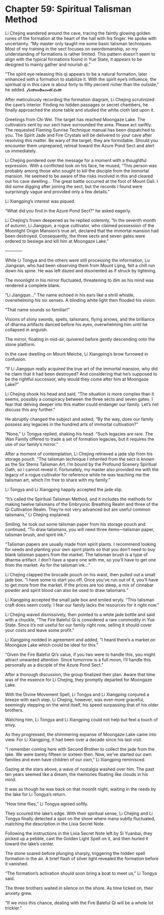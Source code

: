 # Chapter 59: Spiritual Talisman Method

Li Chejing wandered around the cave, tracing the faintly glowing golden runes of the formation at the heart of the hall with his finger. He spoke with uncertainty. “My master only taught me some basic talisman techniques. Most of my training in the sect focuses on swordsmanship, so my understanding of formations is rather limited. This pattern doesn’t seem to align with the typical formations found in Yue State, it appears to be designed to mainly gather and nourish qi.”

“The spirit eye releasing this qi appears to be a natural formation, later enhanced with a formation to stabilize it. With the spirit eye’s influence, the spiritual qi in this cave is about forty to fifty percent richer than the outside,” he added.
𝓯𝓻𝒆𝙚𝒘𝓮𝙗𝓷𝒐𝓿𝙚𝒍.𝙘𝓸𝙢

After meticulously recording the formation diagram, Li Chejing scrutinized the cave’s interior. Finding no hidden passages or secret chambers, he finally approached the stone table and studied the white cloth laid upon it.

Greetings from Chi Wei. The target has reached Moongaze Lake. The cultivators sent by our sect have surrounded the area. Please act swiftly. The requested Flaming Sunrise Technique manual has been dispatched to you. The Spirit Jade and Fire Crystals will be delivered to your cave after resolving this matter. Be wary of the target; they are formidable. Should you encounter them unprepared, retreat toward the Azure Pond Sect and alert us immediately.

Li Chejing pondered over the message for a moment with a thoughtful expression. With a conflicted look on his face, he mused, “This person was probably among those who sought to kill the disciple from the immortal mansion. He seemed to be aware of the risks involved in this and cleared out his cave dwelling... The great battle occurred at the foot of Mount Dali. I did some digging after joining the sect, but the records I found were surprisingly vague and provided only a few details.”

Li Xiangping’s interest was piqued.

“What did you find in the Azure Pond Sect?” he asked eagerly.

Li Chejing’s frown deepened as he replied solemnly, “In the seventh month of autumn, Li Jiangqun, a rogue cultivator, who claimed possession of the Moonlight Origin Mansion’s true art, declared that the immortal mansion had been destroyed. Consequently, the three sects and seven gates were ordered to besiege and kill him at Moongaze Lake.”

————

While Li Tongya and the others were still processing the information, Lu Jiangxian, who had been observing them from Mount Lijing, felt a chill run down his spine. He was left dazed and disoriented as if struck by lightning.

The moonlight in his mirror fluctuated, threatening to dim as his mind was rendered a complete blank.

“Li Jiangqun...” The name echoed in his ears like a shrill whistle, overwhelming his six senses. A blinding white light then flooded his vision.

“That name sounds so familiar!”

Visions of shiny swords, spells, talismans, flying arrows, and the brilliance of dharma artifacts danced before his eyes, overwhelming him until he collapsed in anguish.

The mirror, floating in mid-air, quivered before gently descending onto the stone platform.

In the cave dwelling on Mount Meiche, Li Xiangping’s brow furrowed in confusion.

“If Li Jiangqun really acquired the true art of the immortal mansion, why did he claim that it had been destroyed? And considering that he’s supposed to be the rightful successor, why would they come after him at Moongaze Lake?”

Li Chejing shook his head and said, “The situation is more complex than it seems, possibly a conspiracy between the three sects and seven gates. I fear that delving deeper into this matter could endanger our family. Let’s not discuss this any further."

He abruptly changed the subject and asked, “By the way, does our family possess any legacies in the hundred arts of immortal cultivation?”

“None,” Li Tongya replied, shaking his head. “Such legacies are rare. The Wan Family offered to trade a set of formation legacies, but it requires the use of our family’s mirror.”

After a moment of contemplation, Li Chejing retrieved a jade slip from his storage pouch. “The talisman technique I inherited from the sect is known as the Six Stems Talisman Art. I’m bound by the Profound Scenery Spiritual Oath, so I cannot reveal it. Fortunately, my master also provided me with the legacy of a rogue cultivator for reference while he was teaching me the talisman art, which I’m free to share with my family.”

Li Tongya and Li Xiangping happily accepted the jade slip.

“It’s called the Spiritual Talisman Method, and it includes the methods for making twelve talismans of the Embryonic Breathing Realm and three of the Qi Cultivation Realm. They’re not very advanced but are useful common talismans,” Li Chejing explained.

Smiling, he took out some talisman paper from his storage pouch and continued, “To draw talismans, you will need three items—talisman paper, talisman brush, and spirit ink.”

“Talisman papers are usually made from spirit plants. I recommend looking for seeds and planting your own spirit plants so that you don’t need to buy blank talisman papers from the market. The talisman brush is a type of dharma artifact. I don’t have a spare one with me, so you’ll have to get one from the market. As for the talisman ink...”

Li Chejing clapped the brocade pouch on his waist, then pulled out a small jade box. “I have some to start you off. Once you’ve run out of it, you’ll have to get more from the market. If the prices are too steep, a mix of cinnabar powder and spirit blood can also be used to draw talismans.”

Li Xiangping accepted the small jade box and smiled wryly. “This talisman craft does seem costly. I fear our family lacks the resources for it right now.”

Li Chejing waved dismissively, then pointed to a white jade bottle and said with a chuckle, “The Fire Baleful Qi is considered a rare commodity in Yue State. Since it’s not useful for our family right now, selling it should cover your costs and leave some profit.”

Li Xiangping nodded in agreement and added, “I heard there’s a market on Moongaze Lake which could be ideal for this.”

“Given the Fire Baleful Qi’s value, if you two were to handle this, you might attract unwanted attention. Since tomorrow is a full moon, I’ll handle this personally as a disciple of the Azure Pond Sect.”

After a thorough discussion, the group finalized their plan. Aware that time was of the essence for Li Chejing, they promptly departed for Moongaze Lake.

With the Divine Movement Spell, Li Tongya and Li Xiangping conjured a breeze with each step. Li Chejing, however, was even more graceful, seemingly stepping on the wind itself, his speed surpassing that of his older brothers.

Watching him, Li Tongya and Li Xiangping could not help but feel a touch of envy.

As they progressed, the shimmering expanse of Moongaze Lake came into view. For Li Xiangping, it had been over a decade since his last visit.

“I remember coming here with Second Brother to collect the jade from the lake. We were barely fifteen or sixteen then. Now, we’ve started our own families and even have children of our own,” Li Xiangping reminisced.

Gazing at the stars above, a wave of nostalgia washed over him. The past ten years seemed like a dream, the memories floating like clouds in his mind.

It was as though he was back on that moonlit night, waiting in the reeds by the lake for Li Tongya’s return.

“How time flies,” Li Tongya agreed softly.

They scoured the lake’s edge. With their spiritual sense, Li Chejing and Li Tongya finally detected a spot on the shore where mana subtly fluctuated, matching the description in the Lixia Secret Note.

Following the instructions in the Lixia Secret Note left by Si Yuanbai, they picked up a pebble, cast the Golden Light Spell on it, and then hurled it toward the lake’s center.

The stone soared before plunging sharply, triggering the hidden spell formation in the air. A brief flash of silver light revealed the formation before it vanished.

“The formation’s activation should soon bring a boat to meet us,” Li Tongya said.

The three brothers waited in silence on the shore. As time ticked on, their anxiety grew.

“If we miss this chance, dealing with the Fire Baleful Qi will be a whole lot trickier.”

